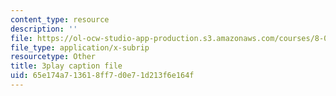 ```yaml
---
content_type: resource
description: ''
file: https://ol-ocw-studio-app-production.s3.amazonaws.com/courses/8-06-quantum-physics-iii-spring-2018/65e174a713618ff7d0e71d213f6e164f_zUHOeWom7qs.srt
file_type: application/x-subrip
resourcetype: Other
title: 3play caption file
uid: 65e174a7-1361-8ff7-d0e7-1d213f6e164f
---
```

